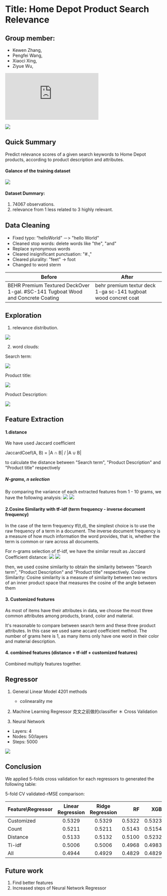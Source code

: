Title: Home Depot Product Search Relevance
==========================================
Group member:
------------------------------------------
* Kewen Zhang, 	  
* Pengfei Wang, 	
* Xiaoci Xing,  	
* Ziyue Wu, 		  

![Click here to read the full report](https://github.com/Zac2116/TextMining/blob/master/doc/FinalReport.pdf)

![](https://raw.githubusercontent.com/Zac2116/TextMining/master/figs/searchImage.png)

## Quick Summary

Predict relevance scores of a given search keywords to Home Depot products, according to product description and attributes.

#### Galance of the training dataset
![](https://raw.githubusercontent.com/Zac2116/TextMining/master/figs/raw_data.png)

#### Dataset Dummary: 

1. 74067 observations.
2. relevance from 1 less related to 3 highly relevant.


## Data Cleaning
- Fixed typo: “helloWorld” －> "hello World" 
- Cleaned stop words: delete words like "the", "and"
- Replace synonymous words
- Cleared insignificant punctuation: "#.,"
- Cleared plurality: "feet" -> foot
- Changed to word sterm


Before | After
--- | --- 
BEHR Premium Textured DeckOver 1-gal. #SC-141 Tugboat Wood and Concrete Coating | behr premium textur deck 1-ga sc-141 tugboat wood concret coat


## Exploration 

1. relevance distribution.

![](https://github.com/Zac2116/TextMining/blob/master/figs/download%20.png)

2. word clouds: 

Search term:

![](https://raw.githubusercontent.com/Zac2116/TextMining/master/figs/SearchList.png)

Product title:

![](https://raw.githubusercontent.com/Zac2116/TextMining/master/figs/ProductList.png)

Product Description:

![](https://github.com/Zac2116/TextMining/blob/master/figs/DescriList.png)



## Feature Extraction

#### 1.distance
We have used Jaccard coefficient 

JaccardCoef(A, B) = |A ∩ B| / |A ∪ B|

to calculate the distance between "Search term", "Product Description" and "Product title" respectively 

##### N-grams, n selection

By comparing the variance of each extracted features from 1 - 10 grams, we have the following analysis:
![](https://raw.githubusercontent.com/Zac2116/TextMining/master/figs/dfeatures.png)
![](https://raw.githubusercontent.com/Zac2116/TextMining/master/figs/dfeatures2.png)


#### 2.Cosine Similarity with tf-idf (term frequency - inverse document frequency)
In the case of the term frequency tf(t,d), the simplest choice is to use the raw frequency of a term in a document.
The inverse document frequency is a measure of how much information the word provides, that is, whether the term is common or rare across all documents.

For n-grams selection of tf-idf, we have the similar result as Jaccard Coefficient distance:
![](https://raw.githubusercontent.com/Zac2116/TextMining/master/figs/tfidf.png)
![](https://github.com/Zac2116/TextMining/blob/master/figs/tfidf2.png)

then, we used cosine similarity to obtain the similarity between "Search term", "Product Description" and "Product title" respectively. 
Cosine Similarity: Cosine similarity is a measure of similarity between two vectors of an inner product space that measures the cosine of the angle between them

#### 3. Customized features
As most of items have their attributes in data, we choose the most three common attributes among products, brand, color and material.


It's reasonable to compare between search term and these three product attributes.
In this case we used same accard coefficient method. The number of grams here is 1, as many items only have one word in their color and material description.

#### 4. combined features (distance + tf-idf + customized features)
Combined multiply features together.


## Regressor

1. General Linear Model   4201 methods
    * colinearality me

2. Machine Learning Regressor  克文之前做的classifier
    ＊ Cross Validation

3. Neural Network 

- Layers: 4
- Nodes: 50/layers
- Steps: 5000

![](https://raw.githubusercontent.com/Zac2116/TextMining/master/figs/nn_loss.png)

    
## Conclusion

We applied 5-folds cross validation for each regressors to generated the following table:


5-fold CV validated-rMSE comparison:


| Feature\Regressor   | Linear Regression    |Ridge Regression    | RF       | XGB            |
| ------------------- |:--------------------:|:---------------:| -----------:|---------------:|
| Customized      | 0.5329       |0.5329      | 0.5322 	    | 0.5323      |
| Count		   |0.5211	   |0.5211		|0.5143		|0.5154		|
| Distance    | 0.5133      |0.5132         | 0.5100      | 0.5232       |
| Ti-idf | 0.5006        |0.5006         | 0.4968      | 0.4983         |
| All	|	0.4944       |0.4929         | 0.4829      | 0.4829   	     |

## Future work

1. Find better features
2. Increased steps of Neural Network Regressor



